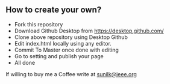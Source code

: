 ## How to create your own?

* Fork this repository
* Download Github Desktop from https://desktop.github.com/
* Clone above repository using Desktop Github
* Edit index.html locally using any editor.
* Commit To Master once done with editing
* Go to setting and publish your page
* All done

If willing to buy me a Coffee write at sunilk@ieee.org
